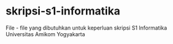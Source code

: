 # skripsi-s1-informatika
File - file yang dibutuhkan untuk keperluan skripsi S1 Informatika Universitas Amikom Yogyakarta
